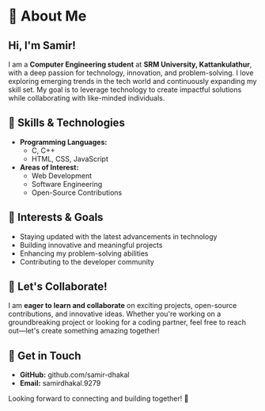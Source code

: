 # 👋 About Me

## Hi, I'm Samir!

I am a **Computer Engineering student** at **SRM University, Kattankulathur**, with a deep passion for technology, innovation, and problem-solving. I love exploring emerging trends in the tech world and continuously expanding my skill set. My goal is to leverage technology to create impactful solutions while collaborating with like-minded individuals.

## 🚀 Skills & Technologies
- **Programming Languages:**
  - C, C++
  - HTML, CSS, JavaScript
- **Areas of Interest:**
  - Web Development
  - Software Engineering
  - Open-Source Contributions

## 🌱 Interests & Goals
- Staying updated with the latest advancements in technology
- Building innovative and meaningful projects
- Enhancing my problem-solving abilities
- Contributing to the developer community

## 🤝 Let's Collaborate!
I am **eager to learn and collaborate** on exciting projects, open-source contributions, and innovative ideas. Whether you're working on a groundbreaking project or looking for a coding partner, feel free to reach out—let's create something amazing together!

## 📩 Get in Touch
- **GitHub:** github.com/samir-dhakal
- **Email:** samirdhakal.9279

Looking forward to connecting and building together! 🚀


